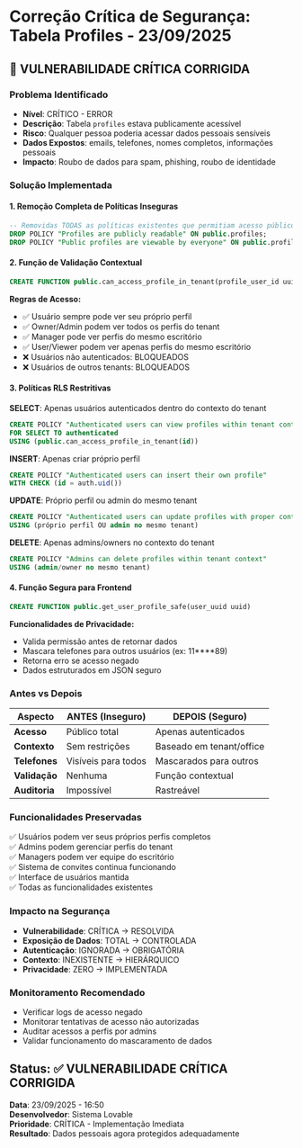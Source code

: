 # Correção Crítica de Segurança: Tabela Profiles - 23/09/2025

## 🚨 VULNERABILIDADE CRÍTICA CORRIGIDA

### Problema Identificado
- **Nível**: CRÍTICO - ERROR
- **Descrição**: Tabela `profiles` estava publicamente acessível
- **Risco**: Qualquer pessoa poderia acessar dados pessoais sensíveis
- **Dados Expostos**: emails, telefones, nomes completos, informações pessoais
- **Impacto**: Roubo de dados para spam, phishing, roubo de identidade

### Solução Implementada

#### 1. Remoção Completa de Políticas Inseguras
```sql
-- Removidas TODAS as políticas existentes que permitiam acesso público
DROP POLICY "Profiles are publicly readable" ON public.profiles;
DROP POLICY "Public profiles are viewable by everyone" ON public.profiles;
```

#### 2. Função de Validação Contextual
```sql
CREATE FUNCTION public.can_access_profile_in_tenant(profile_user_id uuid)
```
**Regras de Acesso:**
- ✅ Usuário sempre pode ver seu próprio perfil
- ✅ Owner/Admin podem ver todos os perfis do tenant
- ✅ Manager pode ver perfis do mesmo escritório
- ✅ User/Viewer podem ver apenas perfis do mesmo escritório
- ❌ Usuários não autenticados: BLOQUEADOS
- ❌ Usuários de outros tenants: BLOQUEADOS

#### 3. Políticas RLS Restritivas

**SELECT**: Apenas usuários autenticados dentro do contexto do tenant
```sql
CREATE POLICY "Authenticated users can view profiles within tenant context"
FOR SELECT TO authenticated
USING (public.can_access_profile_in_tenant(id))
```

**INSERT**: Apenas criar próprio perfil
```sql
CREATE POLICY "Authenticated users can insert their own profile"
WITH CHECK (id = auth.uid())
```

**UPDATE**: Próprio perfil ou admin do mesmo tenant
```sql  
CREATE POLICY "Authenticated users can update profiles with proper context"
USING (próprio perfil OU admin no mesmo tenant)
```

**DELETE**: Apenas admins/owners no contexto do tenant
```sql
CREATE POLICY "Admins can delete profiles within tenant context"
USING (admin/owner no mesmo tenant)
```

#### 4. Função Segura para Frontend
```sql
CREATE FUNCTION public.get_user_profile_safe(user_uuid uuid)
```
**Funcionalidades de Privacidade:**
- Valida permissão antes de retornar dados
- Mascara telefones para outros usuários (ex: 11****89)
- Retorna erro se acesso negado
- Dados estruturados em JSON seguro

### Antes vs Depois

| Aspecto | ANTES (Inseguro) | DEPOIS (Seguro) |
|---------|------------------|-----------------|
| **Acesso** | Público total | Apenas autenticados |
| **Contexto** | Sem restrições | Baseado em tenant/office |
| **Telefones** | Visíveis para todos | Mascarados para outros |
| **Validação** | Nenhuma | Função contextual |
| **Auditoria** | Impossível | Rastreável |

### Funcionalidades Preservadas
✅ Usuários podem ver seus próprios perfis completos  
✅ Admins podem gerenciar perfis do tenant  
✅ Managers podem ver equipe do escritório  
✅ Sistema de convites continua funcionando  
✅ Interface de usuários mantida  
✅ Todas as funcionalidades existentes  

### Impacto na Segurança
- **Vulnerabilidade**: CRÍTICA → RESOLVIDA
- **Exposição de Dados**: TOTAL → CONTROLADA  
- **Autenticação**: IGNORADA → OBRIGATÓRIA
- **Contexto**: INEXISTENTE → HIERÁRQUICO
- **Privacidade**: ZERO → IMPLEMENTADA

### Monitoramento Recomendado
- Verificar logs de acesso negado
- Monitorar tentativas de acesso não autorizadas
- Auditar acessos a perfis por admins
- Validar funcionamento do mascaramento de dados

## Status: ✅ VULNERABILIDADE CRÍTICA CORRIGIDA

**Data**: 23/09/2025 - 16:50  
**Desenvolvedor**: Sistema Lovable  
**Prioridade**: CRÍTICA - Implementação Imediata  
**Resultado**: Dados pessoais agora protegidos adequadamente
